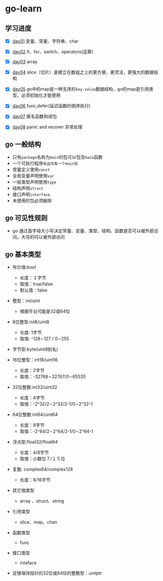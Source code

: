 # go-learn

## 学习进度

* [x] [day01](./day01/readme.md) 变量、常量、字符串、char

* [x] [day02](./day02/readme.md) if、for、switch、operators(运算)

* [x] [day03](./day03/readme.md) array

* [x] [day04](./day04/readme.md) slice（切片）是建立在数组之上的更方便，更灵活，更强大的数据结构

* [x] [day05](./day05/readme.md) go中的map是一种无序的`key-value`数据结构，go的map是引用类型，必须初始化才能使用

* [x] [day06](./day06/readme.md) func,defer(延迟函数的倒序执行)

* [x] [day07](./day07/readme.md) 匿名函数和闭包

* [x] [day08](./day08/readme.md) panic and recover 异常处理

## go 一般结构

 * 只有`package`名称为`main`的包可以包含`main`函数
 * 一个可执行程序`有且仅有一个main包`
 * 常量定义使用`const`
 * 全局变量声明使用`var`
 * 一般类型声明使用`type` 
 * 结构声明`struct`
 * 接口声明`interface`
 * 未使用的包必须删除

## go 可见性规则

 * go 通过首字母大小写决定常量、变量、类型、结构、函数是否可以被外部访问，大写的可以被外部访问

## go 基本类型

* 布尔值:bool

  - 长度：１字节
  - 取值：true/false
  - 默认值：false
  
* 整型：int/uint

  - 根据平台可能是32或64位
  
* 8位整型:int8/uint8

  - 长度: 1字节
  - 取值: -128&sim;127 / 0&sim;255
  
* 字节型:byte(uint8别名)

* 16位整型：int16/uint16

  - 长度：2字节
  - 取值：-32768&sim;32767/0&sim;65535

* 32位整数:int32/uint32
  - 长度：4字节
  - 取值：-2^32/2&sim;2^32/2-1/0&sim;2^32-1
  
* 64位整数:int64/uint64 
  - 长度：8字节
  - 取值：-2^64/2&sim;2^64/2-1/0&sim;2^64-1

* 浮点型:float32/float64
  - 长度：4/8字节
  - 取值：小数位７/１５位

* 复数: complex64/complex128
  - 长度：8/16字节

* 其它值类型

  - array 、struct、string
  
* 引用类型

  - slice、map、chan

* 函数类型

  - func

* 接口类型

  - inteface

* 足够保持指针的32位或64位的整数型：uintptr